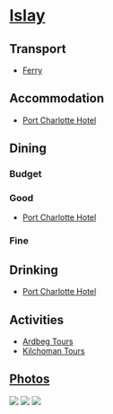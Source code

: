 # [Islay](http://en.wikipedia.org/wiki/Islay)

## Transport

* [Ferry](http://www.calmac.co.uk/destinations/ports/port-details.htm?whereSearchTerm=34)

## Accommodation

* [Port Charlotte Hotel](http://www.portcharlottehotel.co.uk/)

## Dining

### Budget

### Good

* [Port Charlotte Hotel](http://www.portcharlottehotel.co.uk/)

### Fine

## Drinking

* [Port Charlotte Hotel](http://www.portcharlottehotel.co.uk/)

## Activities

* [Ardbeg Tours](http://www.ardbeg.com/ardbeg/distillery/tours)
* [Kilchoman Tours](http://www.kilchomandistillery.com/categories/visitor-centre)

## [Photos](http://www.flickr.com/photos/dylane/sets/72157630403466498/)

![](http://farm8.staticflickr.com/7272/7442851066_03cfbba311_m.jpg)
![](http://farm8.staticflickr.com/7269/7457012342_51b43d8fa1_m.jpg)
![](http://farm9.staticflickr.com/8018/7448703754_33285265ae_m.jpg)
